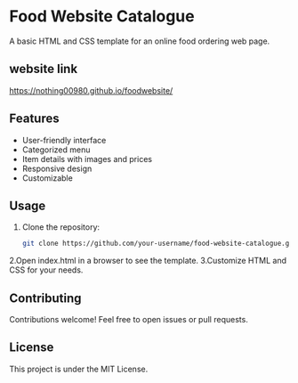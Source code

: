 # Food Website Catalogue

A basic HTML and CSS template for an online food ordering web page.

## website link
https://nothing00980.github.io/foodwebsite/

## Features

- User-friendly interface
- Categorized menu
- Item details with images and prices
- Responsive design
- Customizable

## Usage

1. Clone the repository:

   ```bash
   git clone https://github.com/your-username/food-website-catalogue.git
   ```

2.Open index.html in a browser to see the template.
3.Customize HTML and CSS for your needs.
## Contributing
Contributions welcome! Feel free to open issues or pull requests.

## License
This project is under the MIT License.

